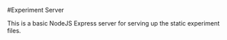 #Experiment Server

This is a basic NodeJS Express server for serving up the static experiment files.
